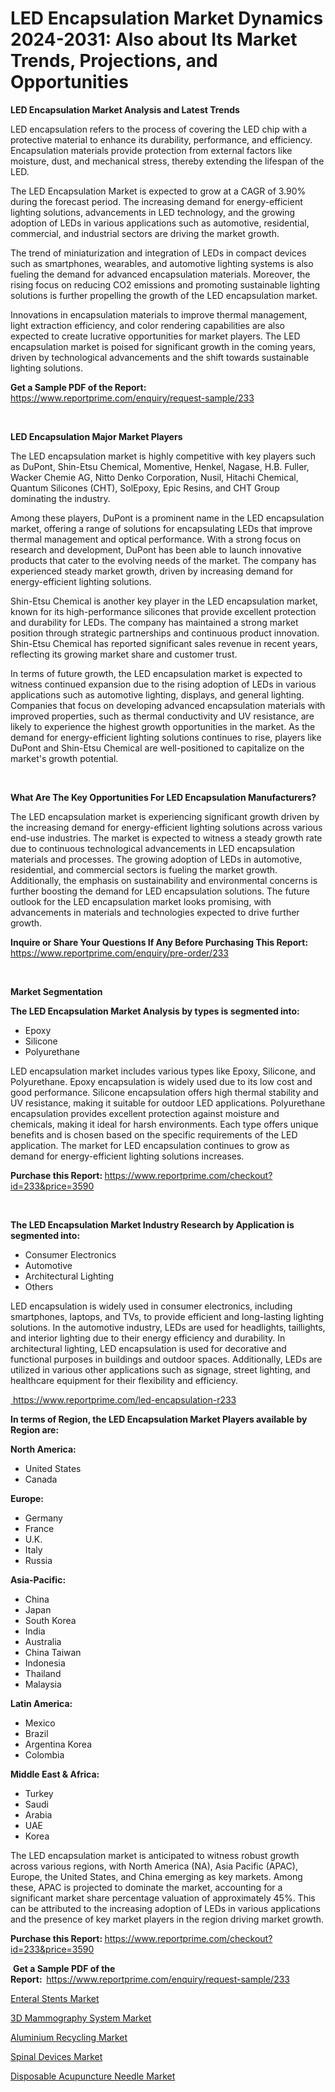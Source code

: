 <p><h1>LED Encapsulation Market Dynamics 2024-2031: Also about Its Market Trends, Projections, and Opportunities</h1></p><p><strong>LED Encapsulation Market Analysis and Latest Trends</strong></p>
<p><p>LED encapsulation refers to the process of covering the LED chip with a protective material to enhance its durability, performance, and efficiency. Encapsulation materials provide protection from external factors like moisture, dust, and mechanical stress, thereby extending the lifespan of the LED.</p><p>The LED Encapsulation Market is expected to grow at a CAGR of 3.90% during the forecast period. The increasing demand for energy-efficient lighting solutions, advancements in LED technology, and the growing adoption of LEDs in various applications such as automotive, residential, commercial, and industrial sectors are driving the market growth.</p><p>The trend of miniaturization and integration of LEDs in compact devices such as smartphones, wearables, and automotive lighting systems is also fueling the demand for advanced encapsulation materials. Moreover, the rising focus on reducing CO2 emissions and promoting sustainable lighting solutions is further propelling the growth of the LED encapsulation market.</p><p>Innovations in encapsulation materials to improve thermal management, light extraction efficiency, and color rendering capabilities are also expected to create lucrative opportunities for market players. The LED encapsulation market is poised for significant growth in the coming years, driven by technological advancements and the shift towards sustainable lighting solutions.</p></p>
<p><strong>Get a Sample PDF of the Report:&nbsp;</strong> <a href="https://www.reportprime.com/enquiry/request-sample/233">https://www.reportprime.com/enquiry/request-sample/233</a></p>
<p>&nbsp;</p>
<p><strong>LED Encapsulation Major Market Players</strong></p>
<p><p>The LED encapsulation market is highly competitive with key players such as DuPont, Shin-Etsu Chemical, Momentive, Henkel, Nagase, H.B. Fuller, Wacker Chemie AG, Nitto Denko Corporation, Nusil, Hitachi Chemical, Quantum Silicones (CHT), SolEpoxy, Epic Resins, and CHT Group dominating the industry.</p><p>Among these players, DuPont is a prominent name in the LED encapsulation market, offering a range of solutions for encapsulating LEDs that improve thermal management and optical performance. With a strong focus on research and development, DuPont has been able to launch innovative products that cater to the evolving needs of the market. The company has experienced steady market growth, driven by increasing demand for energy-efficient lighting solutions.</p><p>Shin-Etsu Chemical is another key player in the LED encapsulation market, known for its high-performance silicones that provide excellent protection and durability for LEDs. The company has maintained a strong market position through strategic partnerships and continuous product innovation. Shin-Etsu Chemical has reported significant sales revenue in recent years, reflecting its growing market share and customer trust.</p><p>In terms of future growth, the LED encapsulation market is expected to witness continued expansion due to the rising adoption of LEDs in various applications such as automotive lighting, displays, and general lighting. Companies that focus on developing advanced encapsulation materials with improved properties, such as thermal conductivity and UV resistance, are likely to experience the highest growth opportunities in the market. As the demand for energy-efficient lighting solutions continues to rise, players like DuPont and Shin-Etsu Chemical are well-positioned to capitalize on the market's growth potential.</p></p>
<p>&nbsp;</p>
<p><strong>What Are The Key Opportunities For LED Encapsulation Manufacturers?</strong></p>
<p><p>The LED encapsulation market is experiencing significant growth driven by the increasing demand for energy-efficient lighting solutions across various end-use industries. The market is expected to witness a steady growth rate due to continuous technological advancements in LED encapsulation materials and processes. The growing adoption of LEDs in automotive, residential, and commercial sectors is fueling the market growth. Additionally, the emphasis on sustainability and environmental concerns is further boosting the demand for LED encapsulation solutions. The future outlook for the LED encapsulation market looks promising, with advancements in materials and technologies expected to drive further growth.</p></p>
<p><strong>Inquire or Share Your Questions If Any Before Purchasing This Report:</strong> <a href="https://www.reportprime.com/enquiry/pre-order/233">https://www.reportprime.com/enquiry/pre-order/233</a></p>
<p>&nbsp;</p>
<p><strong>Market Segmentation</strong></p>
<p><strong>The LED Encapsulation Market Analysis by types is segmented into:</strong></p>
<p><ul><li>Epoxy</li><li>Silicone</li><li>Polyurethane</li></ul></p>
<p><p>LED encapsulation market includes various types like Epoxy, Silicone, and Polyurethane. Epoxy encapsulation is widely used due to its low cost and good performance. Silicone encapsulation offers high thermal stability and UV resistance, making it suitable for outdoor LED applications. Polyurethane encapsulation provides excellent protection against moisture and chemicals, making it ideal for harsh environments. Each type offers unique benefits and is chosen based on the specific requirements of the LED application. The market for LED encapsulation continues to grow as demand for energy-efficient lighting solutions increases.</p></p>
<p><strong>Purchase this Report:&nbsp;</strong><a href="https://www.reportprime.com/checkout?id=233&price=3590">https://www.reportprime.com/checkout?id=233&price=3590</a></p>
<p>&nbsp;</p>
<p><strong>The LED Encapsulation Market Industry Research by Application is segmented into:</strong></p>
<p><ul><li>Consumer Electronics</li><li>Automotive</li><li>Architectural Lighting</li><li>Others</li></ul></p>
<p><p>LED encapsulation is widely used in consumer electronics, including smartphones, laptops, and TVs, to provide efficient and long-lasting lighting solutions. In the automotive industry, LEDs are used for headlights, taillights, and interior lighting due to their energy efficiency and durability. In architectural lighting, LED encapsulation is used for decorative and functional purposes in buildings and outdoor spaces. Additionally, LEDs are utilized in various other applications such as signage, street lighting, and healthcare equipment for their flexibility and efficiency.</p></p>
<p><a href="https://www.reportprime.com/led-encapsulation-r233">&nbsp;https://www.reportprime.com/led-encapsulation-r233</a></p>
<p><strong>In terms of Region, the LED Encapsulation Market Players available by Region are:</strong></p>
<p>
    <p> <strong> North America: </strong>
        <ul>
            <li>United States</li>
            <li>Canada</li>
        </ul>
        </p> 
    <p> <strong> Europe: </strong>
        <ul>
            <li>Germany</li>
            <li>France</li>
            <li>U.K.</li>
            <li>Italy</li>
            <li>Russia</li>
        </ul>
        </p> 
    <p> <strong> Asia-Pacific: </strong>
        <ul>
            <li>China</li>
            <li>Japan</li>
            <li>South Korea</li>
            <li>India</li>
            <li>Australia</li>
            <li>China Taiwan</li>
            <li>Indonesia</li>
            <li>Thailand</li>
            <li>Malaysia</li>
        </ul>
        </p> 
    <p> <strong> Latin America: </strong>
        <ul>
            <li>Mexico</li>
            <li>Brazil</li>
            <li>Argentina Korea</li>
            <li>Colombia</li>
        </ul>
        </p> 
    <p> <strong> Middle East & Africa: </strong>
        <ul>
            <li>Turkey</li>
            <li>Saudi</li>
            <li>Arabia</li>
            <li>UAE</li>
            <li>Korea</li>
        </ul>
    </p>
    </p>
<p><p>The LED encapsulation market is anticipated to witness robust growth across various regions, with North America (NA), Asia Pacific (APAC), Europe, the United States, and China emerging as key markets. Among these, APAC is projected to dominate the market, accounting for a significant market share percentage valuation of approximately 45%. This can be attributed to the increasing adoption of LEDs in various applications and the presence of key market players in the region driving market growth.</p></p>
<p><strong>Purchase this Report: </strong><a href="https://www.reportprime.com/checkout?id=233&price=3590">https://www.reportprime.com/checkout?id=233&price=3590</a></p>
<p>&nbsp;<strong>Get a Sample PDF of the Report:&nbsp;&nbsp;</strong><a href="https://www.reportprime.com/enquiry/request-sample/233">https://www.reportprime.com/enquiry/request-sample/233</a></p>
<p><strong></strong></p>
<p><p><a href="https://medium.com/@sallyselcenk46/enteral-stents-market-a-global-and-regional-analysis-focus-on-region-country-level-analysis-bdbb545955a9">Enteral Stents Market</a></p><p><a href="https://medium.com/@lianapter60/global-3d-mammography-system-market-trends-insights-into-growth-opportunities-and-challenges-a809c5583a38">3D Mammography System Market</a></p><p><a href="https://github.com/msLonKoss78/Market-Research-Report-List-1/blob/main/aluminium-recycling-market.md">Aluminium Recycling Market</a></p><p><a href="https://medium.com/@denisolden565/exploring-spinal-devices-market-dynamics-global-trends-and-future-growth-prospects-2024-2031-8c527f6ccd10">Spinal Devices Market</a></p><p><a href="https://medium.com/@kelleebernier1851/disposable-acupuncture-needle-industry-analysis-report-its-market-size-share-trends-by-09753c109ed5">Disposable Acupuncture Needle Market</a></p></p>